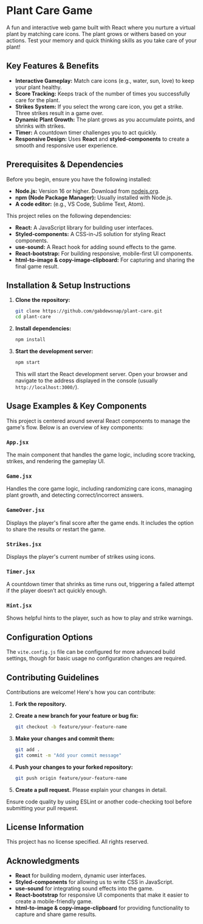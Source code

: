 # Plant Care Game

A fun and interactive web game built with React where you nurture a virtual plant by matching care icons. The plant grows or withers based on your actions. Test your memory and quick thinking skills as you take care of your plant!

## Key Features & Benefits

*   **Interactive Gameplay:**  Match care icons (e.g., water, sun, love) to keep your plant healthy.
*   **Score Tracking:**  Keeps track of the number of times you successfully care for the plant.
*   **Strikes System:**  If you select the wrong care icon, you get a strike. Three strikes result in a game over.
*   **Dynamic Plant Growth:**  The plant grows as you accumulate points, and shrinks with strikes.
*   **Timer:**  A countdown timer challenges you to act quickly.
*   **Responsive Design:** Uses **React** and **styled-components** to create a smooth and responsive user experience.

## Prerequisites & Dependencies

Before you begin, ensure you have the following installed:

*   **Node.js:**  Version 16 or higher.  Download from [nodejs.org](https://nodejs.org/).
*   **npm (Node Package Manager):**  Usually installed with Node.js.
*   **A code editor:** (e.g., VS Code, Sublime Text, Atom).

This project relies on the following dependencies:

*   **React:** A JavaScript library for building user interfaces.
*   **Styled-components:** A CSS-in-JS solution for styling React components.
*   **use-sound:** A React hook for adding sound effects to the game.
*   **React-bootstrap:** For building responsive, mobile-first UI components.
*   **html-to-image & copy-image-clipboard:** For capturing and sharing the final game result.

## Installation & Setup Instructions

1.  **Clone the repository:**

    ```bash
    git clone https://github.com/gabdewsnap/plant-care.git
    cd plant-care
    ```

2.  **Install dependencies:**

    ```bash
    npm install
    ```

3.  **Start the development server:**

    ```bash
    npm start
    ```

    This will start the React development server. Open your browser and navigate to the address displayed in the console (usually `http://localhost:3000/`).

## Usage Examples & Key Components

This project is centered around several React components to manage the game's flow. Below is an overview of key components:

### `App.jsx`

The main component that handles the game logic, including score tracking, strikes, and rendering the gameplay UI.

### `Game.jsx`

Handles the core game logic, including randomizing care icons, managing plant growth, and detecting correct/incorrect answers.

### `GameOver.jsx`

Displays the player's final score after the game ends. It includes the option to share the results or restart the game.

### `Strikes.jsx`

Displays the player's current number of strikes using icons.

### `Timer.jsx`

A countdown timer that shrinks as time runs out, triggering a failed attempt if the player doesn’t act quickly enough.

### `Hint.jsx`

Shows helpful hints to the player, such as how to play and strike warnings.

## Configuration Options

The `vite.config.js` file can be configured for more advanced build settings, though for basic usage no configuration changes are required.

## Contributing Guidelines

Contributions are welcome! Here's how you can contribute:

1. **Fork the repository.**

2. **Create a new branch for your feature or bug fix:**

   ```bash
   git checkout -b feature/your-feature-name
   ```

3. **Make your changes and commit them:**

   ```bash
   git add .
   git commit -m "Add your commit message"
   ```

4. **Push your changes to your forked repository:**

   ```bash
   git push origin feature/your-feature-name
   ```

5. **Create a pull request.**  Please explain your changes in detail.

Ensure code quality by using ESLint or another code-checking tool before submitting your pull request.

## License Information

This project has no license specified. All rights reserved.

## Acknowledgments

* **React** for building modern, dynamic user interfaces.
* **Styled-components** for allowing us to write CSS in JavaScript.
* **use-sound** for integrating sound effects into the game.
* **React-bootstrap** for responsive UI components that make it easier to create a mobile-friendly game.
* **html-to-image & copy-image-clipboard** for providing functionality to capture and share game results.


